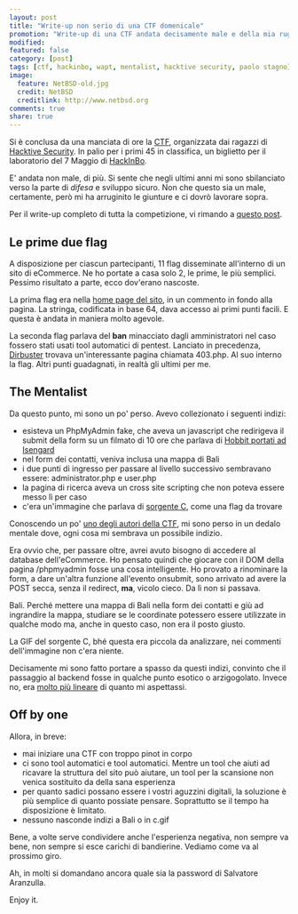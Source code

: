 ```yaml
---
layout: post
title: "Write-up non serio di una CTF domenicale"
promotion: "Write-up di una CTF andata decisamente male e della mia ruggine unita alla sindrome da NCIS"
modified: 
featured: false
category: [post]
tags: [ctf, hackinbo, wapt, mentalist, hacktive security, paolo stagno]
image:
  feature: NetBSD-old.jpg
  credit: NetBSD 
  creditlink: http://www.netbsd.org
comments: true
share: true
---
```


Si è conclusa da una manciata di ore la [CTF](http://ctf-hib.thesthack.com), organizzata dai ragazzi di
[Hacktive Security](https://hacktivesecurity.com). In palio per i primi 45 in
classifica, un biglietto per il laboratorio del 7 Maggio di
[HackInBo](https://www.hackinbo.it).

E' andata non male, di più. Si sente che negli ultimi anni mi sono sbilanciato
verso la parte di _difesa_ e sviluppo sicuro. Non che questo sia un male,
certamente, però mi ha arruginito le giunture e ci dovrò lavorare sopra.

Per il write-up completo di tutta la competizione, vi rimando a [questo
post](https://www.shielder.it/blog/soluzione-ctf-hib-ctf-2017-spring-edition/).

## Le prime due flag

A disposizione per ciascun partecipanti, 11 flag disseminate all'interno di un
sito di eCommerce. Ne ho portate a casa solo 2, le prime, le più semplici.
Pessimo risultato a parte, ecco dov'erano nascoste.

La prima flag era nella [home page del sito](http://ctf-hib.thesthack.com), in
un commento in fondo alla pagina. La stringa, codificata in base 64, dava
accesso ai primi punti facili. E questa è andata in maniera molto agevole.

La seconda flag parlava del **ban** minacciato dagli amministratori nel caso
fossero stati usati tool automatici di pentest. Lanciato in precedenza,
[Dirbuster](https://www.owasp.org/index.php/Category:OWASP_DirBuster_Project)
trovava un'interessante pagina chiamata 403.php. Al suo interno la flag. Altri
punti guadagnati, in realtà gli ultimi per me.

## The Mentalist

Da questo punto, mi sono un po' perso. Avevo collezionato i seguenti indizi:

* esisteva un PhpMyAdmin fake, che aveva un javascript che redirigeva il submit
  della form su un filmato di 10 ore che parlava di [Hobbit portati ad
  Isengard](https://www.youtube.com/watch?v=z9Uz1icjwrM)
* nel form dei contatti, veniva inclusa una mappa di Bali
* i due punti di ingresso per passare al livello successivo sembravano essere:
  administrator.php e user.php
* la pagina di ricerca aveva un cross site scripting che non poteva essere
  messo lì per caso
* c'era un'immagine che parlava di [sorgente
  C](http://ctf-hib.thesthack.com/icons/c.gif), come una flag da trovare

Conoscendo un po' [uno degli autori della CTF](https://twitter.com/Void_Sec),
mi sono perso in un dedalo mentale dove, ogni cosa mi sembrava un possibile
indizio.

Era ovvio che, per passare oltre, avrei avuto bisogno di accedere al database
dell'eCommerce. Ho pensato quindi che giocare con il DOM della pagina
/phpmyadmin fosse una cosa intelligente. Ho provato a rinominare la form, a
dare un'altra funzione all'evento onsubmit, sono arrivato ad avere la POST
secca, senza il redirect, **ma**, vicolo cieco. Da lì non si passava.

Bali. Perché mettere una mappa di Bali nella form dei contatti e giù ad
ingrandire la mappa, studiare se le coordinate potessero essere utilizzate in
qualche modo ma, anche in questo caso, non era il posto giusto.

La GIF del sorgente C, bhé questa era piccola da analizzare, nei commenti
dell'immagine non c'era niente.

Decisamente mi sono fatto portare a spasso da questi indizi, convinto che il
passaggio al backend fosse in qualche punto esotico o arzigogolato. Invece no,
era [molto più lineare](https://www.shielder.it/blog/soluzione-ctf-hib-ctf-2017-spring-edition/) di quanto mi aspettassi.

## Off by one

Allora, in breve:

* mai iniziare una CTF con troppo pinot in corpo
* ci sono tool automatici e tool automatici. Mentre un tool che aiuti ad
  ricavare la struttura del sito può aiutare, un tool per la scansione non
  venica sostituito da della sana esperienza
* per quanto sadici possano essere i vostri aguzzini digitali, la soluzione è
  più semplice di quanto possiate pensare. Soprattutto se il tempo ha
  disposizione è limitato.
* nessuno nasconde indizi a Bali o in c.gif

Bene, a volte serve condividere anche l'esperienza negativa, non sempre va
bene, non sempre si esce carichi di bandierine. Vediamo come va al prossimo
giro.

Ah, in molti si domandano ancora quale sia la password di Salvatore Aranzulla.

Enjoy it.
